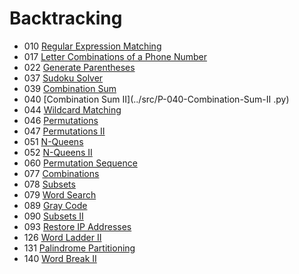 # Backtracking
- 010 [Regular Expression Matching](../src/P-010-Regular-Expression-Matching.py)
- 017 [Letter Combinations of a Phone Number](../src/P-017-Letter-Combination-of-Phone-Number.py)
- 022 [Generate Parentheses](../src/P-022-Generate-Parentheses.py)
- 037 [Sudoku Solver](../src/P-037-Sudoku-Solver.py)
- 039 [Combination Sum](../src/P-039-Combination-Sum.py)
- 040 [Combination Sum II](../src/P-040-Combination-Sum-II .py)
- 044 [Wildcard Matching](../src/P-044-Wildcard-Matching.py)
- 046 [Permutations](../src/P-046-Permutations.py)
- 047 [Permutations II](../src/P-047-Permutations-II.py)
- 051 [N-Queens]()
- 052 [N-Queens II]()
- 060 [Permutation Sequence](../src/P-060-Permutation-Sequence.py)
- 077 [Combinations](../src/P-077-Combinations.py)
- 078 [Subsets](../src/P-078-Subsets.py)
- 079 [Word Search](../src/P-079-Word-Search.py)
- 089 [Gray Code](../src/P-089-Gray-Code.py)
- 090 [Subsets II](../src/P-090-Subsets-II.py)
- 093 [Restore IP Addresses](../src/P-093-Restore-IP-Addresses.py)
- 126 [Word Ladder II](../src/P-126-Word-Ladder-II.py)
- 131 [Palindrome Partitioning](../src/P-131-Palindrome-Partitioning.py)
- 140 [Word Break II](../src/P-140-Word-Break-II.py)
